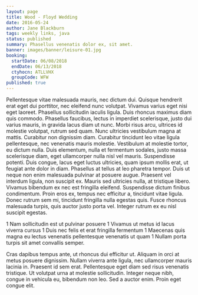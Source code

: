 ```yaml
---
layout: page
title: Wood - Floyd Wedding
date: 2016-05-24
author: Jane Blackburn
tags: weekly links, java
status: published
summary: Phasellus venenatis dolor ex, sit amet.
banner: images/banner/leisure-01.jpg
booking:
  startDate: 06/08/2018
  endDate: 06/13/2018
  ctyhocn: ATLLVHX
  groupCode: WFW
published: true
---
```

Pellentesque vitae malesuada mauris, nec dictum dui. Quisque hendrerit erat eget dui porttitor, nec eleifend nunc volutpat. Vivamus varius eget nisi eget laoreet. Phasellus sollicitudin iaculis ligula. Duis rhoncus maximus diam quis commodo. Phasellus faucibus, lectus in imperdiet scelerisque, justo dui varius mauris, in gravida lacus diam ut nunc. Morbi risus arcu, ultrices id molestie volutpat, rutrum sed quam. Nunc ultricies vestibulum magna at mattis.
Curabitur non dignissim diam. Curabitur tincidunt leo vitae ligula pellentesque, nec venenatis mauris molestie. Vestibulum at molestie tortor, eu dictum nulla. Duis elementum, nulla et fermentum sodales, justo massa scelerisque diam, eget ullamcorper nulla nisl vel mauris. Suspendisse potenti. Duis congue, lacus eget luctus ultricies, quam ipsum mollis erat, ut feugiat ante dolor in diam. Phasellus at tellus at leo pharetra tempor. Duis ut neque non enim malesuada pulvinar at posuere augue. Praesent vel interdum ligula, non suscipit ex. Mauris sed ultricies nulla, at tristique libero. Vivamus bibendum ex nec est fringilla eleifend. Suspendisse dictum finibus condimentum. Proin eros ex, tempus nec efficitur a, tincidunt vitae ligula. Donec rutrum sem mi, tincidunt fringilla nulla egestas quis. Fusce rhoncus malesuada turpis, quis auctor justo porta vel. Integer rutrum ex eu nisl suscipit egestas.

1 Nam sollicitudin est ut pulvinar posuere
1 Vivamus ut metus id lacus viverra cursus
1 Duis nec felis et erat fringilla fermentum
1 Maecenas quis magna eu lectus venenatis pellentesque venenatis ut quam
1 Nullam porta turpis sit amet convallis semper.

Cras dapibus tempus ante, ut rhoncus dui efficitur ut. Aliquam in orci at metus posuere dignissim. Nullam viverra ante ligula, nec ullamcorper mauris lacinia in. Praesent id sem erat. Pellentesque eget diam sed risus venenatis tristique. Ut volutpat urna at molestie sollicitudin. Integer neque nibh, congue in vehicula eu, bibendum non leo. Sed a auctor enim. Proin eget congue elit.
